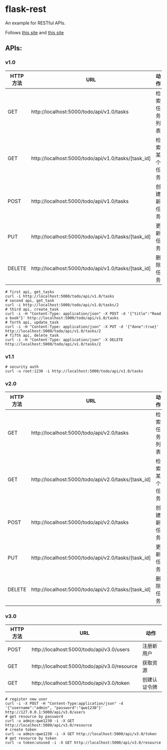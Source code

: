 # flask-rest

An example for RESTful APIs.

Follows [this site](https://blog.miguelgrinberg.com/post/designing-a-restful-api-with-python-and-flask) and [this site](http://www.pythondoc.com/flask-restful/index.html#)

## APIs:
### **v1.0**
| HTTP 方法 | URL                                             | 动作         |
| --------- | ----------------------------------------------- | ------------ |
| GET       | http://localhost:5000/todo/api/v1.0/tasks           | 检索任务列表 |
| GET       | http://localhost:5000/todo/api/v1.0/tasks/[task_id] | 检索某个任务 |
| POST      | http://localhost:5000/todo/api/v1.0/tasks           | 创建新任务   |
| PUT       | http://localhost:5000/todo/api/v1.0/tasks/[task_id] | 更新任务     |
| DELETE    | http://localhost:5000/todo/api/v1.0/tasks/[task_id] | 删除任务     |

```
# first api, get_tasks
curl -i http://localhost:5000/todo/api/v1.0/tasks
# second api, get_task
curl -i http://localhost:5000/todo/api/v1.0/tasks/2
# third api, create_task
curl -i -H "Content-Type: application/json" -X POST -d '{"title":"Read a book"}' http://localhost:5000/todo/api/v1.0/tasks
# forth api, update_task
curl -i -H "Content-Type: application/json" -X PUT -d '{"done":true}' http://localhost:5000/todo/api/v1.0/tasks/2
# fifth api, delete_task
curl -i -H "Content-Type: application/json" -X DELETE http://localhost:5000/todo/api/v1.0/tasks/2
```
### **v1.1**
```
# security auth
curl -u root:1230 -i http://localhost:5000/todo/api/v1.0/tasks
```
### **v2.0**
| HTTP 方法 | URL                                             | 动作         |
| --------- | ----------------------------------------------- | ------------ |
| GET       | http://localhost:5000/todo/api/v2.0/tasks           | 检索任务列表 |
| GET       | http://localhost:5000/todo/api/v2.0/tasks/[task_id] | 检索某个任务 |
| POST      | http://localhost:5000/todo/api/v2.0/tasks           | 创建新任务   |
| PUT       | http://localhost:5000/todo/api/v2.0/tasks/[task_id] | 更新任务     |
| DELETE    | http://localhost:5000/todo/api/v2.0/tasks/[task_id] | 删除任务     |

### **v3.0**
| HTTP 方法 | URL                                             | 动作         |
| --------- | ----------------------------------------------- | ------------ |
| POST      | http://localhost:5000/todo/api/v3.0/users           | 注册新用户   |
| GET      | http://localhost:5000/todo/api/v3.0/resource           | 获取资源   |
| GET      | http://localhost:5000/todo/api/v3.0/token           | 创建认证令牌   |

```
# register new user
curl -i -X POST -H "Content-Type:application/json" -d '{"username":"admin", "password":"qwe1230"}' http://127.0.0.1:5000/api/v3.0/users
# get resource by password
curl -u admin:qwe1230 -i -X GET http://localhost:5000/api/v3.0/resource
# create token
curl -u admin:qwe1230 -i -X GET http://localhost:5000/api/v3.0/token
# get resource by token
curl -u token:unused -i -X GET http://localhost:5000/api/v3.0/resource
```
